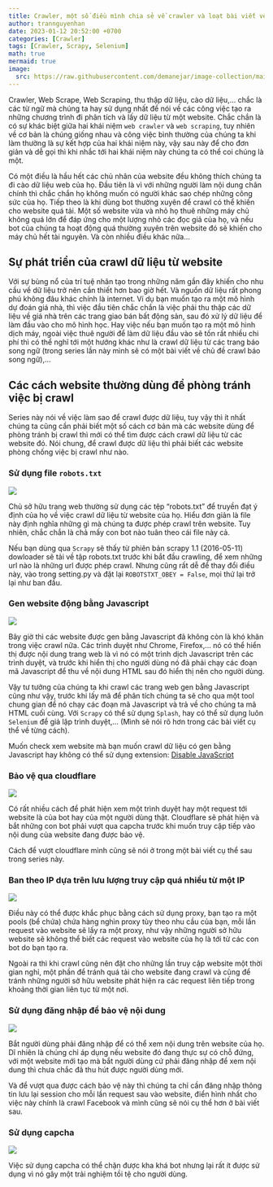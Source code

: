 ```yaml
---
title: Crawler, một số điều mình chia sẻ về crawler và loạt bài viết về crawler sắp tới?
author: trannguyenhan 
date: 2023-01-12 20:52:00 +0700
categories: [Crawler]
tags: [Crawler, Scrapy, Selenium]
math: true
mermaid: true
image:
  src: https://raw.githubusercontent.com/demanejar/image-collection/main/WelcomeSeriesCrawler/What-is-Web-Scraping-and-How-to-Use-It.png
---
```


Crawler, Web Scrape, Web Scraping, thu thập dữ liệu, cào dữ liệu,... chắc là các từ ngữ mà chúng ta hay sử dụng nhất để nói về các công việc tạo ra những chương trình đi phân tích và lấy dữ liệu từ một website. Chắc chắn là có sự khác biệt giữa hai khái niệm `web crawler` và `web scraping`, tuy nhiên về cơ bản là chúng giống nhau và công việc bình thường của chúng ta khi làm thường là sự kết hợp của hai khái niệm này, vậy sau này để cho đơn giản và dễ gọi thì khi nhắc tới hai khái niệm này chúng ta có thể coi chúng là một.

Có một điều là hầu hết các chủ nhân của website đều không thích chúng ta đi cào dữ liệu web của họ. Đầu tiên là vì với những người làm nội dung chân chính thì chắc chắn họ không muốn có người khác sao chép những công sức của họ. Tiếp theo là khi dùng bot thường xuyên để crawl có thể khiến cho website quá tải. Một số website vừa và nhỏ họ thuê những máy chủ không quá lớn để đáp ứng cho một lượng nhỏ các đọc giả của họ, và nếu bot của chúng ta hoạt động quá thường xuyên trên website đó sẽ khiến cho máy chủ hết tài nguyên. Và còn nhiều điều khác nữa...

## Sự phát triển của crawl dữ liệu từ website

Với sự bùng nổ của trí tuệ nhân tạo trong những năm gần đây khiến cho nhu cầu về dữ liệu trở nên cần thiết hơn bao giờ hết. Và nguồn dữ liệu rất phong phú không đâu khác chính là internet. Ví dụ bạn muốn tạo ra một mô hình dự đoán giá nhà, thì việc đầu tiên chắc chắn là việc phải thu thập các dữ liệu về giá nhà trên các trang giao bán bất động sản, sau đó xử lý dữ liệu để làm đầu vào cho mô hình học. Hay việc nếu bạn muốn tạo ra một mô hình dịch máy, ngoài việc thuê người để làm dữ liệu đầu vào sẽ tốn rất nhiều chi phí thì có thể nghĩ tới một hướng khác như là crawl dữ liệu từ các trang báo song ngữ (trong series lần này mình sẽ có một bài viết về chủ đề crawl báo song ngữ),...

## Các cách website thường dùng để phòng tránh việc bị crawl

Series này nói về việc làm sao để crawl được dữ liệu, tuy vậy thì ít nhất chúng ta cũng cần phải biết một số cách cơ bản mà các website dùng để phòng tránh bị crawl thì mới có thể tìm được cách crawl dữ liệu từ các website đó. Nói chung, để crawl được dữ liệu thì phải biết các website phòng chống việc bị crawl như nào. 

### Sử dụng file `robots.txt` 

![](https://raw.githubusercontent.com/demanejar/image-collection/main/WelcomeSeriesCrawler/robottxt.png)

Chủ sở hữu trang web thường sử dụng các tệp “robots.txt” để truyền đạt ý định của họ về việc crawl dữ liệu từ website của họ. Hiểu đơn giản là file này định nghĩa những gì mà chúng ta được phép crawl trên website. Tuy nhiên, chắc chắn là chả mấy con bot nào tuân theo cái file này cả. 

Nếu bạn dùng qua `Scrapy` sẽ thấy từ phiên bản scrapy 1.1 (2016-05-11) dowloader sẽ tải về tập robots.txt trước khi bắt đầu crawling, để xem những url nào là những url được phép crawl. Nhưng cũng rất dễ để thay đổi điều này, vào trong setting.py và đặt lại `ROBOTSTXT_OBEY = False`, mọi thứ lại trở lại như ban đầu.

### Gen website động bằng Javascript

![](https://raw.githubusercontent.com/demanejar/image-collection/main/WelcomeSeriesCrawler/javascript.jpeg)

Bây giờ thì các website được gen bằng Javascript đã không còn là khó khăn trong việc crawl nữa. Các trình duyệt như Chrome, Firefox,... nó có thể hiển thị được nội dung trang web là vì nó có một trình dịch Javascript trên các trình duyệt, và trước khi hiển thị cho người dùng nó đã phải chạy các đoạn mã Javascript để thu về nội dung HTML sau đó hiển thị nên cho người dùng. 

Vậy tư tưởng của chúng ta khi crawl các trang web gen bằng Javascript cũng như vậy, trước khi lấy mã để phân tích chúng ta sẽ cho qua một tool chung gian để nó chạy các đoạn mã Javascript và trả về cho chúng ta mã HTML cuối cùng. Với `Scrapy` có thể sử dụng `Splash`, hay có thể sử dụng luôn `Selenium` để giả lập trình duyệt,... (Mình sẽ nói rõ hơn trong các bài viết cụ thể về từng cách).

Muốn check xem website mà bạn muốn crawl dữ liệu có gen bằng Javascript hay không có thể sử dụng extension: [Disable JavaScript
](https://chrome.google.com/webstore/detail/disable-javascript/jfpdlihdedhlmhlbgooailmfhahieoem)

### Bảo vệ qua cloudflare

![](https://raw.githubusercontent.com/demanejar/image-collection/main/WelcomeSeriesCrawler/Cloudflare_Logo.svg.png)

Có rất nhiều cách để phát hiện xem một trình duyệt hay một request tới website là của bot hay của một người dùng thật. Cloudflare sẽ phát hiện và bắt những con bot phải vượt qua capcha trước khi muốn truy cập tiếp vào nội dung của website đang được bảo vệ.

Cách để vượt cloudflare mình cũng sẽ nói ở trong một bài viết cụ thể sau trong series này.

### Ban theo IP dựa trên lưu lượng truy cập quá nhiều từ một IP

![](https://raw.githubusercontent.com/demanejar/image-collection/main/WelcomeSeriesCrawler/your-ip-has-been-banned-thumbnail.jpg)

Điều này có thể được khắc phục bằng cách sử dụng proxy, bạn tạo ra một pools (bể chứa) chứa hàng nghìn proxy tùy theo nhu cầu của bạn, mỗi lần request vào website sẽ lấy ra một proxy, như vậy những người sở hữu website sẽ không thể biết các request vào website của họ là tới từ các con bot do bạn tạo ra. 

Ngoài ra thì khi crawl cũng nên đặt cho những lần truy cập website một thời gian nghỉ, một phần để tránh quá tải cho website đang crawl và cũng để  tránh những người sở hữu website phát hiện ra các request liên tiếp trong khoảng thời gian liên tục từ một nơi.

### Sử dụng đăng nhập để bảo vệ nội dung

![](https://raw.githubusercontent.com/demanejar/image-collection/main/WelcomeSeriesCrawler/loginmessage.png)

Bắt người dùng phải đăng nhập để có thể xem nội dung trên website của họ. Dĩ nhiên là chúng chỉ áp dụng nếu website đó đang thực sự có chỗ đứng, với một website mới tạo mà bắt người dùng cứ phải đăng nhập để xem nội dung thì chưa chắc đã thu hút được người dùng mới.

Và để vượt qua được cách bảo vệ này thì chúng ta chỉ cần đăng nhập thông tin lưu lại session cho mỗi lần request sau vào website, điển hình nhất cho việc này chính là crawl Facebook và mình cũng sẽ nói cụ thể hơn ở bài viết sau.

### Sử dụng capcha

![](https://raw.githubusercontent.com/demanejar/image-collection/main/WelcomeSeriesCrawler/unnamed.jpg)

Việc sử dụng capcha có thể chặn được kha khá bot nhưng lại rất ít được sử dụng vì nó gây một trải nghiệm tồi tệ cho người dùng.